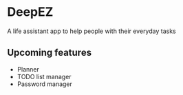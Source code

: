 # DeepEZ
A life assistant app to help people with their everyday tasks

## Upcoming features
- Planner
- TODO list manager
- Password manager
